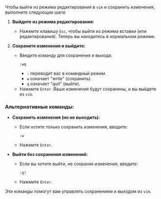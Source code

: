 Чтобы выйти из режима редактирования в `vim` и сохранить изменения, выполните следующие шаги:

1. **Выйдите из режима редактирования:**
   - Нажмите клавишу `Esc`, чтобы выйти из режима вставки (или редактирования). Теперь вы находитесь в нормальном режиме.

2. **Сохраните изменения и выйдите:**
   - Введите команду для сохранения и выхода:
     ```vim
     :wq
     ```
     - `:` переводит вас в командный режим.
     - `w` означает "write" (сохранить).
     - `q` означает "quit" (выйти).
   - Нажмите `Enter`. Ваши изменения будут сохранены, и вы выйдете из `vim`.

### Альтернативные команды:

- **Сохранить изменения (но не выходить):**
  - Если хотите только сохранить изменения, вводите:
    ```vim
    :w
    ```
  - Нажмите `Enter`.

- **Выйти без сохранения изменений:**
  - Если вы хотите выйти, не сохраняя изменения, введите:
    ```vim
    :q!
    ```
  - Нажмите `Enter`.

Эти команды помогут вам управлять сохранением и выходом из `vim`.